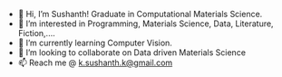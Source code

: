 - 👋 Hi, I’m Sushanth! Graduate in Computational Materials Science.
- 👀 I’m interested in Programming, Materials Science, Data, Literature, Fiction,....
- 🌱 I’m currently learning Computer Vision.
- 💞️ I’m looking to collaborate on Data driven Materials Science
- 📫 Reach me @ k.sushanth.k@gmail.com

<!---
sushanthk15/sushanthk15 is a ✨ special ✨ repository because its `README.md` (this file) appears on your GitHub profile.
You can click the Preview link to take a look at your changes.
--->
